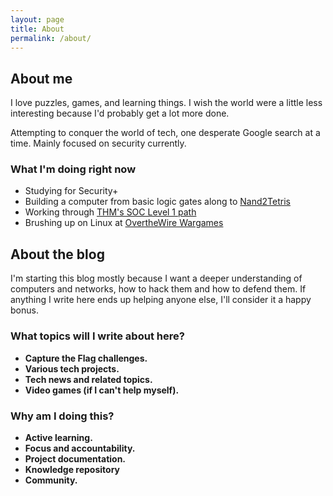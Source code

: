 ```yaml
---
layout: page
title: About
permalink: /about/
---
```


## About me
I love puzzles, games, and learning things. I wish the world were a little less interesting because I'd probably get a lot more done.

Attempting to conquer the world of tech, one desperate Google search at a time. Mainly focused on security currently.

### What I'm doing right now
- Studying for Security+
- Building a computer from basic logic gates along to [Nand2Tetris](https://www.nand2tetris.org/)
- Working through [THM's SOC Level 1 path](https://tryhackme.com/r/path/outline/soclevel1)
- Brushing up on Linux at [OvertheWire Wargames](https://overthewire.org/wargames/)

## About the blog
I'm starting this blog mostly because I want a deeper understanding of computers and networks, how to hack them and how to defend them. If anything I write here ends up helping anyone else, I'll consider it a happy bonus.

### What topics will I write about here?
- **Capture the Flag challenges.**
- **Various tech projects.**
- **Tech news and related topics.**
- **Video games (if I can't help myself).**

### Why am I doing this?
- **Active learning.**
- **Focus and accountability.**
- **Project documentation.**
- **Knowledge repository**
- **Community.**

